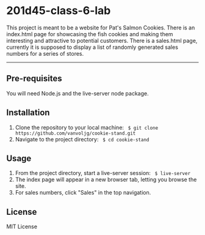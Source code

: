 # 201d45-class-6-lab

This project is meant to be a website for Pat's Salmon Cookies. There is an index.html page for showcasing the fish cookies and making them interesting and attractive to potential customers. There is a sales.html page, currently it is supposed to display a list of randomly generated sales numbers for a series of stores.

---

## Pre-requisites
You will need Node.js and the live-server node package.
## Installation
1. Clone the repository to your local machine:
``` $ git clone https://github.com/vanvoljg/cookie-stand.git```
2. Navigate to the project directory:
``` $ cd cookie-stand```
## Usage
1. From the project directory, start a live-server session:
``` $ live-server```
2. The index page will appear in a new browser tab, letting you browse the site.
3. For sales numbers, click "Sales" in the top navigation.
## License
MIT License